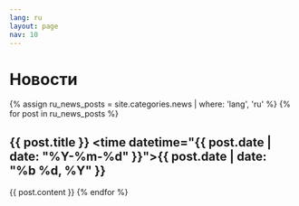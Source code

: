```yaml
---
lang: ru
layout: page
nav: 10
---
```

# Новости

{% assign ru_news_posts = site.categories.news | where: 'lang', 'ru' %}
{% for post in ru_news_posts %}
## {{ post.title }} <time datetime="{{ post.date | date: "%Y-%m-%d" }}">{{ post.date | date: "%b %d, %Y" }}</time>

{{ post.content }}
{% endfor %}